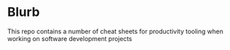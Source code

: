 # Blurb

This repo contains a number of cheat sheets for productivity tooling when working on software development projects
